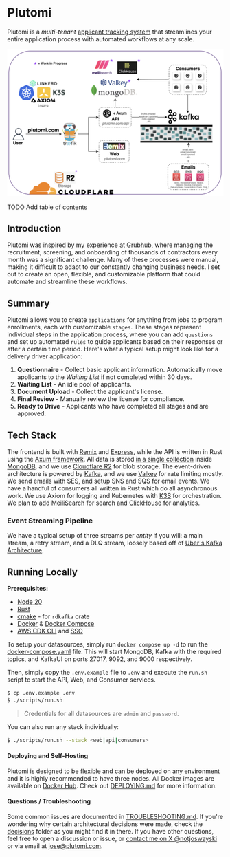 # Plutomi

Plutomi is a _multi-tenant_ [applicant tracking system](https://en.wikipedia.org/wiki/Applicant_tracking_system) that streamlines your entire application process with automated workflows at any scale.

![infra](./images/infra.png)

TODO Add table of contents

## Introduction

Plutomi was inspired by my experience at [Grubhub](grubhub.com), where managing the recruitment, screening, and onboarding of thousands of contractors every month was a significant challenge. Many of these processes were manual, making it difficult to adapt to our constantly changing business needs. I set out to create an open, flexible, and customizable platform that could automate and streamline these workflows.

## Summary

Plutomi allows you to create `applications` for anything from jobs to program enrollments, each with customizable `stages`. These stages represent individual steps in the application process, where you can add `questions` and set up automated `rules` to guide applicants based on their responses or after a certain time period. Here's what a typical setup might look like for a delivery driver application:

1. **Questionnaire** - Collect basic applicant information. Automatically move applicants to the _Waiting List_ if not completed within 30 days.
2. **Waiting List** - An idle pool of applicants.
3. **Document Upload** - Collect the applicant's license.
4. **Final Review** - Manually review the license for compliance.
5. **Ready to Drive** - Applicants who have completed all stages and are approved.

## Tech Stack

The frontend is built with [Remix](https://remix.run/) and [Express](https://expressjs.com/), while the API is written in Rust using the [Axum framework](https://github.com/tokio-rs/axum). All data is stored [in a single collection](https://youtu.be/IYlWOk9Hu5g?t=1094) inside [MongoDB](https://mongodb.com/), and we use [Cloudflare R2](https://www.cloudflare.com/developer-platform/r2/) for blob storage. The event-driven architecture is powered by [Kafka](https://kafka.apache.org/), and we use [Valkey](https://valkey.io/) for rate limiting mostly. We send emails with SES, and setup SNS and SQS for email events. We have a handful of consumers all written in Rust which do all asynchronous work. We use Axiom for logging and Kubernetes with [K3S](https://k3s.io/) for orchestration. We plan to add [MeiliSearch](https://www.meilisearch.com/) for search and [ClickHouse](https://clickhouse.tech/) for analytics.

### Event Streaming Pipeline

We have a typical setup of three streams per _entity_ if you will: a main stream, a retry stream, and a DLQ stream, loosely based off of [Uber's Kafka Architecture](https://www.uber.com/en-JP/blog/reliable-reprocessing/).

## Running Locally

**Prerequisites:**

- [Node 20](https://nodejs.org/en/download)
- [Rust](https://www.rust-lang.org/tools/install)
- [cmake](https://cmake.org/download/) - for `rdkafka` crate
- [Docker](https://docs.docker.com/get-docker/) & [Docker Compose](https://docs.docker.com/compose/install/)
- [AWS CDK CLI](https://docs.aws.amazon.com/cdk/v2/guide/getting_started.html#getting_started_install) and [SSO](https://docs.aws.amazon.com/cli/latest/userguide/cli-configure-sso.html)

To setup your datasources, simply run `docker compose up -d` to run the [docker-compose.yaml](./docker-compose.yaml) file. This will start MongoDB, Kafka with the required topics, and KafkaUI on ports 27017, 9092, and 9000 respectively.

Then, simply copy the `.env.example` file to `.env` and execute the `run.sh` script to start the API, Web, and Consumer services.

```bash
$ cp .env.example .env
$ ./scripts/run.sh
```

> Credentials for all datasources are `admin` and `password`.

You can also run any stack individually:

```bash
$ ./scripts/run.sh --stack <web|api|consumers>
```

#### Deploying and Self-Hosting

Plutomi is designed to be flexible and can be deployed on any environment and it is highly recommended to have three nodes. All Docker images are available on [Docker Hub](https://hub.docker.com/u/plutomi). Check out [DEPLOYING.md](DEPLOYING.md) for more information.

#### Questions / Troubleshooting

Some common issues are documented in [TROUBLESHOOTING.md](TROUBLESHOOTING.md). If you're wondering why certain architectural decisions were made, check the [decisions](./decisions/README.md) folder as you might find it in there. If you have other questions, feel free to open a discussion or issue, or [contact me on X @notjoswayski](https://twitter.com/notjoswayski) or via email at jose@plutomi.com.
